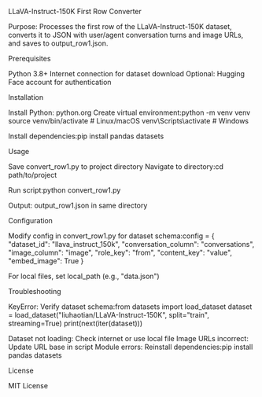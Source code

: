 LLaVA-Instruct-150K First Row Converter

Purpose: Processes the first row of the LLaVA-Instruct-150K dataset, converts it to JSON with user/agent conversation turns and image URLs, and saves to output_row1.json.

Prerequisites

Python 3.8+
Internet connection for dataset download
Optional: Hugging Face account for authentication

Installation

Install Python: python.org
Create virtual environment:python -m venv venv
source venv/bin/activate  # Linux/macOS
venv\Scripts\activate  # Windows


Install dependencies:pip install pandas datasets



Usage

Save convert_row1.py to project directory
Navigate to directory:cd path/to/project


Run script:python convert_row1.py


Output: output_row1.json in same directory

Configuration

Modify config in convert_row1.py for dataset schema:config = {
    "dataset_id": "llava_instruct_150k",
    "conversation_column": "conversations",
    "image_column": "image",
    "role_key": "from",
    "content_key": "value",
    "embed_image": True
}


For local files, set local_path (e.g., "data.json")

Troubleshooting

KeyError: Verify dataset schema:from datasets import load_dataset
dataset = load_dataset("liuhaotian/LLaVA-Instruct-150K", split="train", streaming=True)
print(next(iter(dataset)))


Dataset not loading: Check internet or use local file
Image URLs incorrect: Update URL base in script
Module errors: Reinstall dependencies:pip install pandas datasets



License

MIT License

